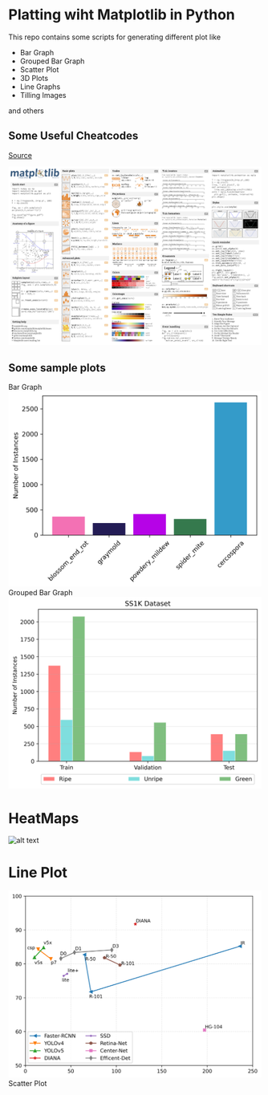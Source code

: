 # Platting wiht Matplotlib in Python

This repo contains some scripts for generating different plot like 

* Bar Graph
* Grouped Bar Graph
* Scatter Plot
* 3D Plots
* Line Graphs
* Tilling Images

and others

## Some Useful Cheatcodes
[Source](https://github.com/matplotlib/matplotlib)

![alt text](https://github.com/Mr-TalhaIlyas/Matplotlib-Plotting-with-Python/blob/master/screens/cheatsheets-1.png)

## Some sample plots

Bar Graph
![alt text](https://github.com/Mr-TalhaIlyas/Matplotlib-Plotting-with-Python/blob/master/screens/img.png)
Grouped Bar Graph
![alt text](https://github.com/Mr-TalhaIlyas/Matplotlib-Plotting-with-Python/blob/master/screens/img2.png)
# HeatMaps
![alt text](https://github.com/Mr-TalhaIlyas/Matplotlib-Plotting-with-Python/blob/master/screens/cm.png)
# Line Plot
![alt text](https://github.com/Mr-TalhaIlyas/Matplotlib-Plotting-with-Python/blob/master/screens/line.png)
Scatter Plot

